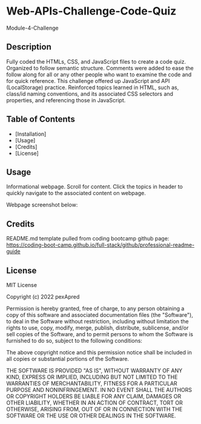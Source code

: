 # Web-APIs-Challenge-Code-Quiz
Module-4-Challenge

## Description
Fully coded the HTMLs, CSS, and JavaScript files to create a code quiz. Organized to follow semantic structure. Comments were added to ease the follow along for all or any other people who want to examine the code and for quick reference. This challenge offered up JavaScript and API (LocalStorage) practice. Reinforced topics learned in HTML, such as, class/id naming conventions, and its associated CSS selectors and properties, and referencing those in JavaScript. 

## Table of Contents
- [Installation]
- [Usage]
- [Credits]
- [License]

## Usage
Informational webpage. Scroll for content. Click the topics in header to quickly navigate to the associated content on webpage.

Webpage screenshot below:


## Credits
README.md template pulled from coding bootcamp github page: https://coding-boot-camp.github.io/full-stack/github/professional-readme-guide

## License
MIT License

Copyright (c) 2022 pexApred

Permission is hereby granted, free of charge, to any person obtaining a copy of this software and associated documentation files (the "Software"), to deal in the Software without restriction, including without limitation the rights to use, copy, modify, merge, publish, distribute, sublicense, and/or sell copies of the Software, and to permit persons to whom the Software is furnished to do so, subject to the following conditions:

The above copyright notice and this permission notice shall be included in all copies or substantial portions of the Software.

THE SOFTWARE IS PROVIDED "AS IS", WITHOUT WARRANTY OF ANY KIND, EXPRESS OR IMPLIED, INCLUDING BUT NOT LIMITED TO THE WARRANTIES OF MERCHANTABILITY, FITNESS FOR A PARTICULAR PURPOSE AND NONINFRINGEMENT. IN NO EVENT SHALL THE AUTHORS OR COPYRIGHT HOLDERS BE LIABLE FOR ANY CLAIM, DAMAGES OR OTHER LIABILITY, WHETHER IN AN ACTION OF CONTRACT, TORT OR OTHERWISE, ARISING FROM, OUT OF OR IN CONNECTION WITH THE SOFTWARE OR THE USE OR OTHER DEALINGS IN THE SOFTWARE.